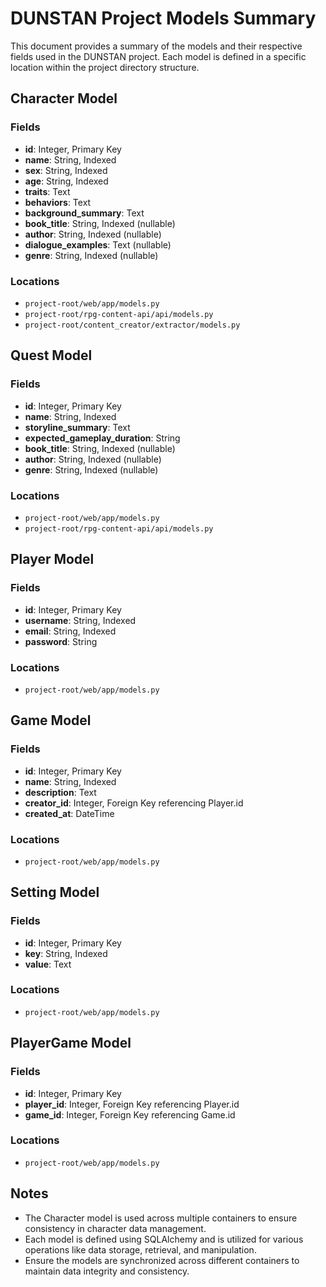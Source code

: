 # DUNSTAN Project Models Summary

This document provides a summary of the models and their respective fields used in the DUNSTAN project. Each model is defined in a specific location within the project directory structure.

## Character Model

### Fields
- **id**: Integer, Primary Key
- **name**: String, Indexed
- **sex**: String, Indexed
- **age**: String, Indexed
- **traits**: Text
- **behaviors**: Text
- **background_summary**: Text
- **book_title**: String, Indexed (nullable)
- **author**: String, Indexed (nullable)
- **dialogue_examples**: Text (nullable)
- **genre**: String, Indexed (nullable)

### Locations
- `project-root/web/app/models.py`
- `project-root/rpg-content-api/api/models.py`
- `project-root/content_creator/extractor/models.py`

## Quest Model

### Fields
- **id**: Integer, Primary Key
- **name**: String, Indexed
- **storyline_summary**: Text
- **expected_gameplay_duration**: String
- **book_title**: String, Indexed (nullable)
- **author**: String, Indexed (nullable)
- **genre**: String, Indexed (nullable)

### Locations
- `project-root/web/app/models.py`
- `project-root/rpg-content-api/api/models.py`

## Player Model

### Fields
- **id**: Integer, Primary Key
- **username**: String, Indexed
- **email**: String, Indexed
- **password**: String

### Locations
- `project-root/web/app/models.py`

## Game Model

### Fields
- **id**: Integer, Primary Key
- **name**: String, Indexed
- **description**: Text
- **creator_id**: Integer, Foreign Key referencing Player.id
- **created_at**: DateTime

### Locations
- `project-root/web/app/models.py`

## Setting Model

### Fields
- **id**: Integer, Primary Key
- **key**: String, Indexed
- **value**: Text

### Locations
- `project-root/web/app/models.py`

## PlayerGame Model

### Fields
- **id**: Integer, Primary Key
- **player_id**: Integer, Foreign Key referencing Player.id
- **game_id**: Integer, Foreign Key referencing Game.id

### Locations
- `project-root/web/app/models.py`

## Notes

- The Character model is used across multiple containers to ensure consistency in character data management.
- Each model is defined using SQLAlchemy and is utilized for various operations like data storage, retrieval, and manipulation.
- Ensure the models are synchronized across different containers to maintain data integrity and consistency.
